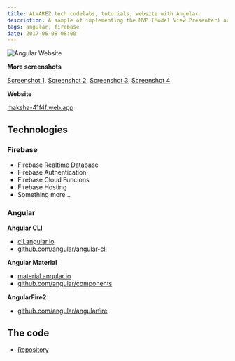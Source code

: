 ```yaml
---
title: ALVAREZ.tech codelabs, tutorials, website with Angular. 
description: A sample of implementing the MVP (Model View Presenter) architecture pattern in an Android application.
tags: angular, firebase
date: 2017-06-08 08:00
---
```


![Angular Website](/images/projects/angular/angular-website-1.jpg)

__More screenshots__

[Screenshot 1](/images/projects/angular/angular-website-1.png), 
[Screenshot 2](/images/projects/angular/angular-website-2.png), 
[Screenshot 3](/images/projects/angular/angular-website-3.png), 
[Screenshot 4](/images/projects/angular/angular-website-4.png)

__Website__

[maksha-41f4f.web.app](https://maksha-41f4f.web.app/)

## Technologies

### Firebase

* Firebase Realtime Database
* Firebase Authentication
* Firebase Cloud Funcions
* Firebase Hosting
* Something more...
  
### Angular
  
__Angular CLI__

* [cli.angular.io](https://cli.angular.io/)
* [github.com/angular/angular-cli](https://github.com/angular/angular-cli)
  
__Angular Material__

* [material.angular.io](https://material.angular.io/)
* [github.com/angular/components](https://github.com/angular/components)
  
__AngularFire2__

* [github.com/angular/angularfire](https://github.com/angular/angularfire)

## The code

* [Repository](https://github.com/alvareztech/maksha-web)
